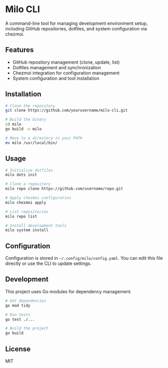 # Milo CLI

A command-line tool for managing development environment setup, including GitHub repositories, dotfiles, and system configuration via chezmoi.

## Features

- GitHub repository management (clone, update, list)
- Dotfiles management and synchronization
- Chezmoi integration for configuration management
- System configuration and tool installation

## Installation

```bash
# Clone the repository
git clone https://github.com/yourusername/milo-cli.git

# Build the binary
cd milo
go build -o milo

# Move to a directory in your PATH
mv milo /usr/local/bin/
```

## Usage

```bash
# Initialize dotfiles
milo dots init

# Clone a repository
milo repo clone https://github.com/username/repo.git

# Apply chezmoi configuration
milo chezmoi apply

# List repositories
milo repo list

# Install development tools
milo system install
```

## Configuration

Configuration is stored in `~/.config/milo/config.yaml`. You can edit this file directly or use the CLI to update settings.

## Development

This project uses Go modules for dependency management.

```bash
# Get dependencies
go mod tidy

# Run tests
go test ./...

# Build the project
go build
```

## License

MIT
